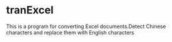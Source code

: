 # tranExcel
This is a program for converting Excel documents.Detect Chinese characters and replace them with English characters
